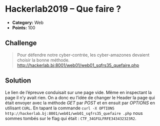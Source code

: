 # Hackerlab2019 – Que faire ?

* **Category:** Web
* **Points:** 100

## Challenge

> Pour défendre notre cyber-contrée, les cyber-amazones devaient choisir la bonne méthode. 
>http://hackerlab.bj:8001/web01/web01_sqfrs35_quefaire.php

## Solution
Le lien de l’épreuve conduisait sur une page vide. Même en inspectant la page il n’y avait rien. On a donc eu l’idée de changer le Header la page qui était envoyer avec la méthode _GET_ par _POST_ et en ensuit par _OPTIONS_ en utilisant `CURL`.
En tapant la commande `curl -X OPTIONS http://hackerlab.bj:8001/web01/web01_sqfrs35_quefaire
.php` nous sommes tombés sur le flag qui était : ```CTF_34GFGLFRFE343432323R2```.

